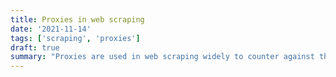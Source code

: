 ```yaml
---
title: Proxies in web scraping
date: '2021-11-14'
tags: ['scraping', 'proxies']
draft: true
summary: "Proxies are used in web scraping widely to counter against the bots & captchas and other hindrances that may arise while scraping a website. Let's find what they are and how to utilize them to your advantage."
---
```

